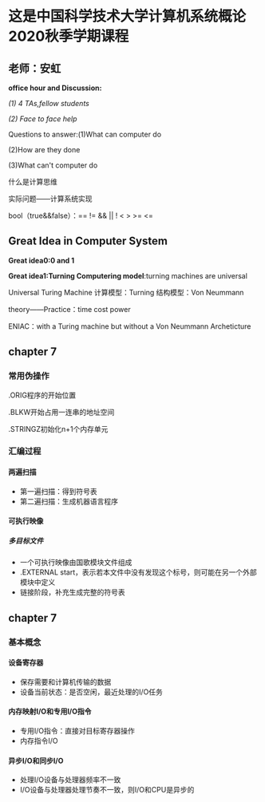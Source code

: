 # 这是中国科学技术大学计算机系统概论2020秋季学期课程

## 老师：安虹

**office hour and Discussion:**

*(1) 4 TAs,fellow students*

*(2) Face to face help*

Questions to answer:(1)What can computer do

(2)How are they done

(3)What can't computer do

什么是计算思维

实际问题——计算系统实现

bool（true&&false）：== != && || ! < > >= <=

## Great Idea in Computer System

**Great idea0:0 and 1**

**Great idea1:Turning Computering model**:turning machines are universal

Universal Turing Machine 计算模型：Turning 结构模型：Von Neummann

theory——Practice：time cost power

ENIAC：with a Turing machine but without a Von Neummann Archeticture

## chapter 7

### 常用伪操作

.ORIG程序的开始位置

.BLKW开始占用一连串的地址空间

.STRINGZ初始化n+1个内存单元

### 汇编过程

#### 两遍扫描

* 第一遍扫描：得到符号表
* 第二遍扫描：生成机器语言程序

#### 可执行映像

##### 多目标文件

* 一个可执行映像由国歌模块文件组成
* .EXTERNAL start，表示若本文件中没有发现这个标号，则可能在另一个外部模块中定义
* 链接阶段，补充生成完整的符号表

## chapter 7

### 基本概念

#### 设备寄存器

* 保存需要和计算机传输的数据
* 设备当前状态：是否空闲，最近处理的I/O任务

#### 内存映射I/O和专用I/O指令

* 专用I/O指令：直接对目标寄存器操作
* 内存指令I/O

#### 异步I/O和同步I/O

* 处理I/O设备与处理器频率不一致
* I/O设备与处理器处理节奏不一致，则I/O和CPU是异步的
